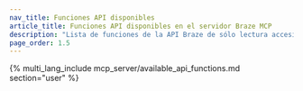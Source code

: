```yaml
---
nav_title: Funciones API disponibles
article_title: Funciones API disponibles en el servidor Braze MCP
description: "Lista de funciones de la API Braze de sólo lectura accesibles a través del servidor MCP."
page_order: 1.5
---
```


{% multi_lang_include mcp_server/available_api_functions.md section="user" %}

